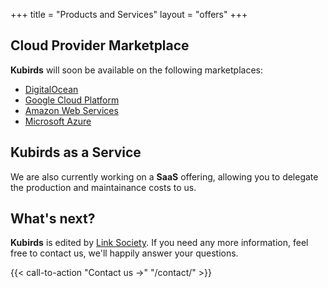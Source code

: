 +++
title = "Products and Services"
layout = "offers"
+++

## Cloud Provider Marketplace

**Kubirds** will soon be available on the following marketplaces:

 - [DigitalOcean](#link-to-product)
 - [Google Cloud Platform](#link-to-product)
 - [Amazon Web Services](#link-to-product)
 - [Microsoft Azure](#link-to-product)

## Kubirds as a Service

We are also currently working on a **SaaS** offering, allowing you to delegate
the production and maintainance costs to us.

## What's next?

**Kubirds** is edited by [Link Society](https://link-society.com). If you need
any more information, feel free to contact us, we'll happily answer your
questions.

{{< call-to-action "Contact us &rarr;" "/contact/" >}}

